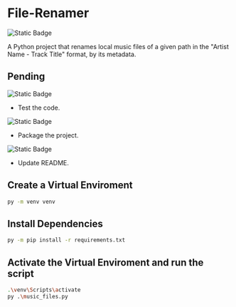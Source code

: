 # File-Renamer
![Static Badge](https://img.shields.io/badge/project%20status-in%20progress-yellow?style=for-the-badge&logo=github&logoColor=white)

A Python project that renames local music files of a given path in the "Artist Name - Track Title" format, by its metadata.

## Pending
![Static Badge](https://img.shields.io/badge/pending-code-orange?style=flat-square&logo=python&logoColor=white)

- Test the code.

![Static Badge](https://img.shields.io/badge/pending-package-orange?style=flat-square&logo=python&logoColor=white)

- Package the project.

![Static Badge](https://img.shields.io/badge/pending-readme-orange?style=flat-square&logo=markdown&logoColor=white)

- Update README.

## Create a Virtual Enviroment
```bash
py -m venv venv
```

## Install Dependencies
```bash
py -m pip install -r requirements.txt
```

## Activate the Virtual Enviroment and run the script
```bash
.\venv\Scripts\activate
py .\music_files.py
```